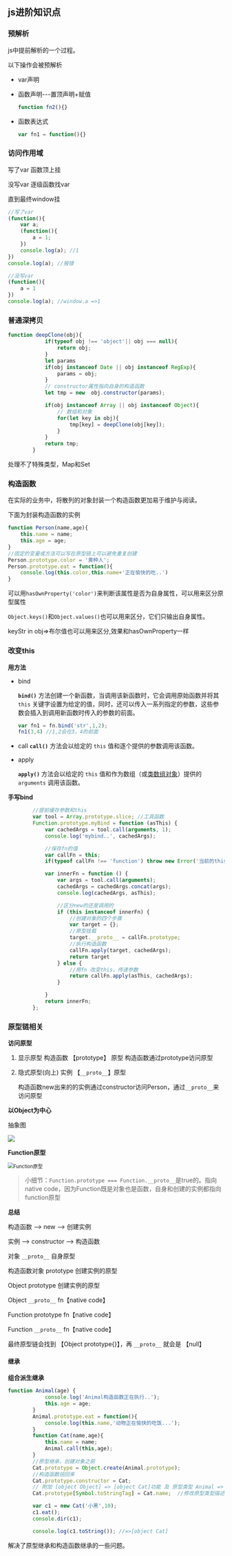 ## js进阶知识点

### 预解析

js中提前解析的一个过程。

以下操作会被预解析

- var声明

- 函数声明---置顶声明+赋值

  ```js
  function fn2(){}
  ```

- 函数表达式

  ```js
  var fn1 = function(){}
  ```



### 访问作用域

写了var 函数顶上挂

没写var 逐级函数找var

直到最终window挂

```js
//写了var
(function(){
    var a;
    (function(){
        a = 1;
    })
    console.log(a); //1
})
console.log(a); //报错

//没写var
(function(){
    a = 1
})
console.log(a); //window.a =>1
```



### 普通深拷贝

```js
function deepClone(obj){
            if(typeof obj !== 'object'|| obj === null){
                return obj;
            }
            let params
            if(obj instanceof Date || obj instanceof RegExp){
                params = obj;
            }
            // constructor属性指向自身的构造函数
            let tmp = new  obj.constructor(params);

            if(obj instanceof Array || obj instanceof Object){
                // 数组和对象
                for(let key in obj){
                    tmp[key] = deepClone(obj[key]);
                }
            }
            return tmp;
        }
```

处理不了特殊类型，Map和Set



### 构造函数

在实际的业务中，将散列的对象封装一个构造函数更加易于维护与阅读。

下面为封装构造函数的实例

```js
function Person(name,age){
    this.name = name;
    this.age = age;
}
//固定的变量或方法可以写在原型链上可以避免重复创建
Person.prototype.color = '黄种人';
Person.prototype.eat = function(){
    console.log(this.color,this.name+'正在愉快的吃..')
}
```

可以用`hasOwnProperty('color')`来判断该属性是否为自身属性，可以用来区分原型属性

`Object.keys()`和`Object.values()`也可以用来区分，它们只输出自身属性。

keyStr in obj=>布尔值也可以用来区分,效果和hasOwnProperty一样

 

### 改变this

**用方法**

- bind

   **`bind()`** 方法创建一个新函数，当调用该新函数时，它会调用原始函数并将其 `this` 关键字设置为给定的值，同时，还可以传入一系列指定的参数，这些参数会插入到调用新函数时传入的参数的前面。

  ```js
  var fn1 = fn.bind('str',1,2);
  fn1(3,4) //1,2会在3，4的前面
  ```

- call
  **`call()`** 方法会以给定的 `this` 值和逐个提供的参数调用该函数。

- apply

   **`apply()`** 方法会以给定的 `this` 值和作为数组（或[类数组对象](https://developer.mozilla.org/zh-CN/docs/Web/JavaScript/Guide/Indexed_collections#使用类数组对象)）提供的 `arguments` 调用该函数。



**手写bind**

```js
		//提前缓存参数和this
        var tool = Array.prototype.slice; //工具函数
        Function.prototype.myBind = function (asThis) {
            var cachedArgs = tool.call(arguments, 1);
            console.log('mybind..', cachedArgs);

            //保存fn的值
            var callFn = this;
            if(typeof callFn !== 'function') throw new Error('当前的this非函数')

            var innerFn = function () {
                var args = tool.call(arguments);
                cachedArgs = cachedArgs.concat(args);
                console.log(cachedArgs, asThis);

                //区分new的还是调用的
                if (this instanceof innerFn) {
                    //创建对象的四个步骤
                    var target = {};
                    //原型挂载
                    target.__proto__ = callFn.prototype;
                    //执行构造函数
                    callFn.apply(target, cachedArgs);
                    return target
                } else {
                    //用fn 改变this，传递参数
                    return callFn.apply(asThis, cachedArgs);
                }

            }
            return innerFn;
        };
```





### 原型链相关



**访问原型**

1. 显示原型   构造函数  【prototype】 原型
   构造函数通过prototype访问原型

2. 隐式原型(向上)  实例   【`__proto__`】原型

   构造函数new出来的的实例通过constructor访问Person，通过`__proto__`来访问原型



**以Object为中心**

抽象图

![](\public\Snipaste_2025-02-18_18-20-16.png)



**Function原型**

<img src="\public\Function原型.png" alt="Function原型" style="zoom:80%;" />



> 小细节：`Function.prototype === Function.__proto__`是true的。指向native code，因为Function既是对象也是函数，自身和创建的实例都指向function原型

**总结**

构造函数 --> new -->  创建实例

实例 -->   constructor  --> 构造函数



对象  `__proto__`    自身原型

构造函数对象    prototype  创建实例的原型

Object  prototype  创建实例的原型

Object `__proto__`    fn【native code】



Function   prototype    fn【native code】

Function    `__proto__`    fn【native code】



最终原型链会找到  【Object prototype{}】，再 `__proto__`  就会是 【null】



#### 继承

**组合派生继承**

```js
function Animal(age) {
            console.log('Animal构造函数正在执行..');
            this.age = age;
        }
        Animal.prototype.eat = function(){
            console.log(this.name,'动物正在愉快的吃饭...');
        }
        function Cat(name,age){
            this.name = name;
            Animal.call(this,age);
        }
        //原型继承，创建对象之前
        Cat.prototype = Object.create(Animal.prototype);
        //构造函数扭回来
        Cat.prototype.constructor = Cat;
        // 附加 [object Object] => [object Cat]功能 及 原型类型 Animal => Cat
        Cat.prototype[Symbol.toStringTag] = Cat.name;  //修改原型类型描述，toString方法也会有所改变

        var c1 = new Cat('小黑',10);
        c1.eat();
        console.dir(c1);

        console.log(c1.toString()); //=>[object Cat]
```

解决了原型继承和构造函数继承的一些问题。